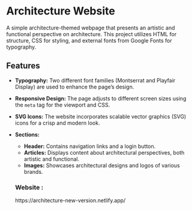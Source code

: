 # Architecture Website

A simple architecture-themed webpage that presents an artistic and functional perspective on architecture. This project utilizes HTML for structure, CSS for styling, and external fonts from Google Fonts for typography.

## Features

- **Typography:** Two different font families (Montserrat and Playfair Display) are used to enhance the page’s design.
- **Responsive Design:** The page adjusts to different screen sizes using the `meta` tag for the viewport and CSS.
- **SVG Icons:** The website incorporates scalable vector graphics (SVG) icons for a crisp and modern look.
- **Sections:**
  - **Header:** Contains navigation links and a login button.
  - **Articles:** Displays content about architectural perspectives, both artistic and functional.
  - **Images:** Showcases architectural designs and logos of various brands.


  <h3>Website :</h3> 
  <p>https://architecture-new-version.netlify.app/</p>